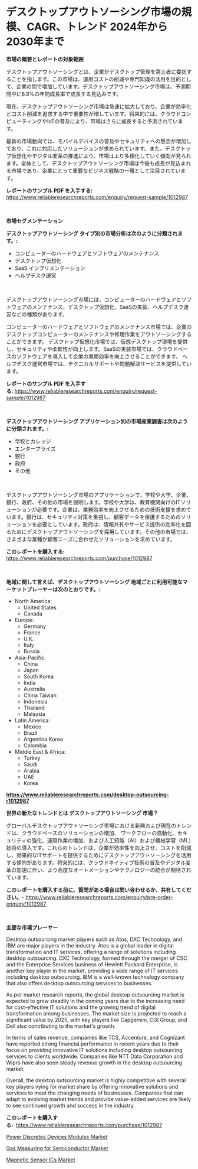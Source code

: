 <p><h1>デスクトップアウトソーシング市場の規模、CAGR、トレンド 2024年から2030年まで</h1></p><p><strong>市場の概要とレポートの対象範囲</strong></p>
<p><p>デスクトップアウトソーシングとは、企業がデスクトップ管理を第三者に委託することを指します。この市場は、運用コストの削減や専門知識の活用を目的として、企業の間で増加しています。デスクトップアウトソーシング市場は、予測期間中に8.8%の年間成長率で成長する見込みです。</p><p>現在、デスクトップアウトソーシング市場は急速に拡大しており、企業が効率化とコスト削減を追求する中で重要性が増しています。将来的には、クラウドコンピューティングやIoTの普及により、市場はさらに成長すると予測されています。</p><p>最新の市場動向では、モバイルデバイスの普及やセキュリティへの懸念が増加しており、これに対応したソリューションが求められています。また、デスクトップ仮想化やデジタル変革の推進により、市場はより多様化していく傾向が見られます。全体として、デスクトップアウトソーシング市場は今後も成長が見込まれる市場であり、企業にとって重要なビジネス戦略の一環として注目されています。</p></p>
<p><strong>レポートのサンプル PDF を入手する:</strong> <a href="https://www.reliableresearchreports.com/enquiry/request-sample/1012987">https://www.reliableresearchreports.com/enquiry/request-sample/1012987</a></p>
<p>&nbsp;</p>
<p><strong>市場セグメンテーション</strong></p>
<p><strong>デスクトップアウトソーシング タイプ別の市場分析は次のように分類されます。:</strong></p>
<p><ul><li>コンピューターのハードウェアとソフトウェアのメンテナンス</li><li>デスクトップ仮想化</li><li>SaaS インプリメンテーション</li><li>ヘルプデスク運営</li></ul></p>
<p>&nbsp;</p>
<p><p>デスクトップアウトソーシング市場には、コンピューターのハードウェアとソフトウェアのメンテナンス、デスクトップ仮想化、SaaSの実装、ヘルプデスク運営などの種類があります。 </p><p>コンピューターのハードウェアとソフトウェアのメンテナンス市場では、企業のデスクトップコンピューターのメンテナンスや修理作業をアウトソーシングすることができます。 デスクトップ仮想化市場では、仮想デスクトップ環境を提供し、セキュリティや柔軟性が向上します。SaaSの実装市場では、クラウドベースのソフトウェアを導入して企業の業務効率を向上させることができます。 ヘルプデスク運営市場では、テクニカルサポートや問題解決サービスを提供しています。</p></p>
<p><strong>レポートのサンプル PDF を入手する:</strong>&nbsp;<a href="https://www.reliableresearchreports.com/enquiry/request-sample/1012987">https://www.reliableresearchreports.com/enquiry/request-sample/1012987</a></p>
<p>&nbsp;</p>
<p><strong> デスクトップアウトソーシング アプリケーション別の市場産業調査は次のように分類されます。:</strong></p>
<p><ul><li>学校とカレッジ</li><li>エンタープライズ</li><li>銀行</li><li>政府</li><li>その他</li></ul></p>
<p>&nbsp;</p>
<p><p>デスクトップアウトソーシング市場のアプリケーションで、学校や大学、企業、銀行、政府、その他の市場を説明します。学校や大学は、教育機関向けのITソリューションが必要です。企業は、業務効率を向上させるための技術支援を求めています。銀行は、セキュリティ対策を重視し、顧客データを保護するためのソリューションを必要としています。政府は、情報共有やサービス提供の効率化を図るためにデスクトップアウトソーシングを採用しています。その他の市場では、さまざまな業種が顧客ニーズに合わせたソリューションを求めています。</p></p>
<p><strong>このレポートを購入する:</strong>&nbsp; <a href="https://www.reliableresearchreports.com/purchase/1012987">https://www.reliableresearchreports.com/purchase/1012987</a></p>
<p>&nbsp;</p>
<p><strong>地域に関して言えば、デスクトップアウトソーシング 地域ごとに利用可能なマーケットプレーヤーは次のとおりです。:</strong></p>
<p><ul>
    <li>
        North America:
        <ul>
            <li>United States</li>
            <li>Canada</li>
        </ul>
    </li>
    <li>
        Europe:
        <ul>
            <li>Germany</li>
            <li>France</li>
            <li>U.K.</li>
            <li>Italy</li>
            <li>Russia</li>
        </ul>
    </li>
    <li>
        Asia-Pacific:
        <ul>
            <li>China</li>
            <li>Japan</li>
            <li>South Korea</li>
            <li>India</li>
            <li>Australia</li>
            <li>China Taiwan</li>
            <li>Indonesia</li>
            <li>Thailand</li>
            <li>Malaysia</li>
        </ul>
    </li>
    <li>
        Latin America:
        <ul>
            <li>Mexico</li>
            <li>Brazil</li>
            <li>Argentina Korea</li>
            <li>Colombia</li>
        </ul>
    </li>
    <li>
        Middle East & Africa:
        <ul>
            <li>Turkey</li>
            <li>Saudi</li>
            <li>Arabia</li>
            <li>UAE</li>
            <li>Korea</li>
        </ul>
    </li>
    </ul></p>
<p><strong><a href="https://www.reliableresearchreports.com/desktop-outsourcing-r1012987">https://www.reliableresearchreports.com/desktop-outsourcing-r1012987</a></strong>&nbsp;</p>
<p><strong>世界の新たなトレンドとは デスクトップアウトソーシング 市場？</strong></p>
<p><p>グローバルデスクトップアウトソーシング市場における新興および現在のトレンドは、クラウドベースのソリューションの増加、 ワークフローの自動化、セキュリティの強化、遠隔作業の増加、および人工知能（AI）および機械学習（ML）技術の導入です。これらのトレンドは、企業が効率性を向上させ、コストを削減し、効果的なITサポートを提供するためにデスクトップアウトソーシングを活用する傾向があります。将来的には、クラウドネイティブ技術の普及やデジタル変革の加速に伴い、より高度なオートメーションやテクノロジーの統合が期待されています。</p></p>
<p><strong>このレポートを購入する前に、質問がある場合は問い合わせるか、共有してください。</strong>- <a href="https://www.reliableresearchreports.com/enquiry/pre-order-enquiry/1012987">https://www.reliableresearchreports.com/enquiry/pre-order-enquiry/1012987</a></p>
<p>&nbsp;</p>
<p><strong>主要な市場プレーヤー</strong></p>
<p><p>Desktop outsourcing market players such as Atos, DXC Technology, and IBM are major players in the industry. Atos is a global leader in digital transformation and IT services, offering a range of solutions including desktop outsourcing. DXC Technology, formed through the merger of CSC and the Enterprise Services business of Hewlett Packard Enterprise, is another key player in the market, providing a wide range of IT services including desktop outsourcing. IBM is a well-known technology company that also offers desktop outsourcing services to businesses.</p><p>As per market research reports, the global desktop outsourcing market is expected to grow steadily in the coming years due to the increasing need for cost-effective IT solutions and the growing trend of digital transformation among businesses. The market size is projected to reach a significant value by 2025, with key players like Capgemini, CGI Group, and Dell also contributing to the market's growth.</p><p>In terms of sales revenue, companies like TCS, Accenture, and Cognizant have reported strong financial performance in recent years due to their focus on providing innovative IT solutions including desktop outsourcing services to clients worldwide. Companies like NTT Data Corporation and Wipro have also seen steady revenue growth in the desktop outsourcing market.</p><p>Overall, the desktop outsourcing market is highly competitive with several key players vying for market share by offering innovative solutions and services to meet the changing needs of businesses. Companies that can adapt to evolving market trends and provide value-added services are likely to see continued growth and success in the industry.</p></p>
<p><strong>このレポートを購入する:</strong>&nbsp;&nbsp;<a href="https://www.reliableresearchreports.com/purchase/1012987">https://www.reliableresearchreports.com/purchase/1012987</a></p>
<p><p><a href="https://www.linkedin.com/pulse/power-discretes-devices-modules-market-furnishes-information-mbfqc?trackingId=rAMJpNtJsqJbBHdAEjHJBg%3D%3D">Power Discretes Devices Modules Market</a></p><p><a href="https://www.linkedin.com/pulse/gas-measuring-semiconductor-market-comprehensive-assessment-qkj1e?trackingId=oK1F16YqIePRoSJsnDqqsw%3D%3D">Gas Measuring for Semiconductor Market</a></p><p><a href="https://www.linkedin.com/pulse/magnetic-sensor-ics-market-insights-cagr-trends-growth-strategies-g2tif?trackingId=lFiYwfJ8uFusX7F0hAskeQ%3D%3D">Magnetic Sensor ICs Market</a></p></p>